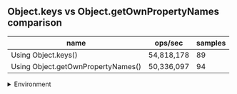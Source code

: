 ## Object.keys vs Object.getOwnPropertyNames comparison

|name|ops/sec|samples|
|-|-|-|
|Using Object.keys()|54,818,178|89|
|Using Object.getOwnPropertyNames()|50,336,097|94|


<details>
<summary>Environment</summary>

* __Machine:__ linux x64 | 2 vCPUs | 6.8GB Mem
* __Run:__ Tue Oct 03 2023 01:16:33 GMT+0000 (Coordinated Universal Time)
</details>

